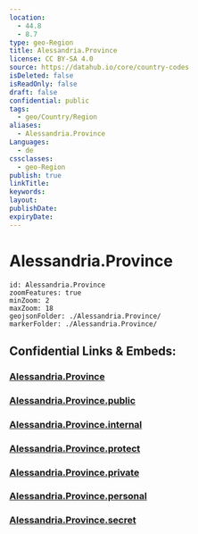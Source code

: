 ```yaml
---
location:
  - 44.8
  - 8.7
type: geo-Region
title: Alessandria.Province
license: CC BY-SA 4.0
source: https://datahub.io/core/country-codes
isDeleted: false
isReadOnly: false
draft: false
confidential: public
tags:
  - geo/Country/Region
aliases:
  - Alessandria.Province
Languages:
  - de
cssclasses:
  - geo-Region
publish: true
linkTitle:
keywords:
layout:
publishDate:
expiryDate:
---
```


# Alessandria.Province

```leaflet
id: Alessandria.Province
zoomFeatures: true 
minZoom: 2 
maxZoom: 18
geojsonFolder: ./Alessandria.Province/
markerFolder: ./Alessandria.Province/
```


## Confidential Links & Embeds: 

### [Alessandria.Province](/_Standards/Earth/Continent/Europe/Europe~South/Italy/regions~Italy/Piedmont/Alessandria.Province.md) 

### [Alessandria.Province.public](/_public/Earth/Continent/Europe/Europe~South/Italy/regions~Italy/Piedmont/Alessandria.Province.public.md) 

### [Alessandria.Province.internal](/_internal/Earth/Continent/Europe/Europe~South/Italy/regions~Italy/Piedmont/Alessandria.Province.internal.md) 

### [Alessandria.Province.protect](/_protect/Earth/Continent/Europe/Europe~South/Italy/regions~Italy/Piedmont/Alessandria.Province.protect.md) 

### [Alessandria.Province.private](/_private/Earth/Continent/Europe/Europe~South/Italy/regions~Italy/Piedmont/Alessandria.Province.private.md) 

### [Alessandria.Province.personal](/_personal/Earth/Continent/Europe/Europe~South/Italy/regions~Italy/Piedmont/Alessandria.Province.personal.md) 

### [Alessandria.Province.secret](/_secret/Earth/Continent/Europe/Europe~South/Italy/regions~Italy/Piedmont/Alessandria.Province.secret.md)

